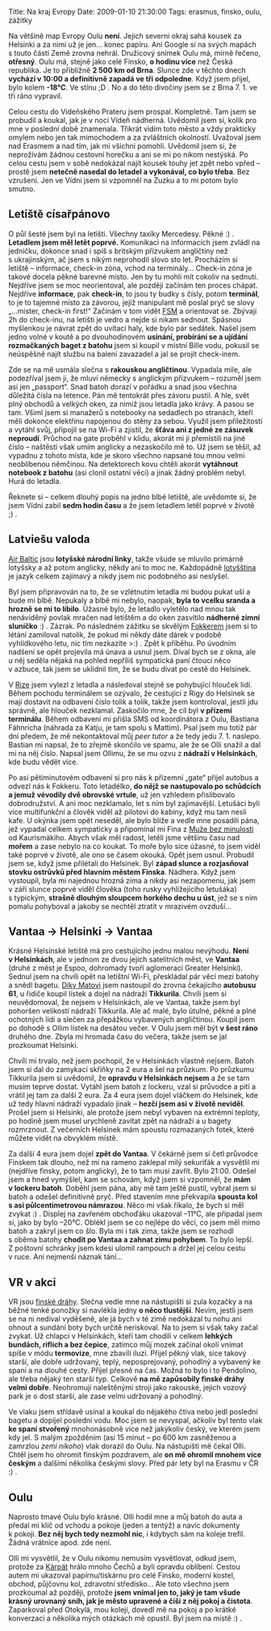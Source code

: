 Title: Na kraj Evropy
Date: 2009-01-10 21:30:00
Tags: erasmus, finsko, oulu, zážitky

Na většině map Evropy Oulu **není**. Jejich severní okraj sahá kousek za Helsinki a za nimi už je jen… konec papíru. Ani Google si na svých mapách s touto částí Země zrovna nehrál. Družicový snímek Oulu má, mírně řečeno, **otřesný**. Oulu má, stejně jako celé Finsko, **o hodinu více** než Česká republika. Je to přibližně **2 500 km od Brna**. Slunce zde v těchto dnech **vychází v 10:00 a definitivně zapadá ve tři odpoledne**. Když jsem přijel, bylo kolem **-18°C**. Ve stínu ;D . No a do této divočiny jsem se z Brna 7. 1. ve tři ráno vypravil.

Celou cestu do Vídeňského Prateru jsem prospal. Kompletně. Tam jsem se probudil a koukal, jak je v noci Vídeň nádherná. Uvědomil jsem si, kolik pro mne v poslední době znamenala. Třikrát vidím toto město a vždy prakticky omylem nebo jen tak mimochodem a za zvláštních okolností. Uvažoval jsem nad Erasmem a nad tím, jak mi všichni pomohli. Uvědomil jsem si, že neprožívám žádnou cestovní horečku a ani se mi po nikom nestýská. Po celou cestu jsem v sobě nedokázal najít kousek touhy jet zpět nebo vpřed – prostě jsem **netečně nasedal do letadel a vykonával, co bylo třeba**. Bez vzrušení. Jen ve Vídni jsem si vzpomněl na Zuzku a to mi potom bylo
smutno.

## Letiště císařpánovo

O půl šesté jsem byl na letišti. Všechny taxíky Mercedesy. Pěkné :) . **Letadlem jsem měl letět poprvé.** Komunikaci na informacích jsem zvládl na jedničku, dokonce snad i spíš s britským přízvukem angličtiny než s ukrajinským, ač jsem s nikým neprohodil slovo sto let. Procházím si letiště – informace, check-in zóna, vchod na terminály… Check-in zóna je takové docela pěkné barevné místo. Jen by tu mohli mít cokoliv na sednutí. Nejdříve jsem se moc neorientoval, ale později začínám ten proces chápat. Nejdříve **informace**, pak **check-in**, to jsou ty budky s čísly, potom **terminál**, to je to tajemné místo za závorou, jejíž manipulant mě poslal pryč se slovy „…mister, check-in first!“ Začínám v tom vidět [FSM](http://en.wikipedia.org/wiki/Finite_state_machine) a orientovat se. Zbývají 2h do check-inu, na letišti je vedro a nejde si nikam sednout. Spásnou myšlenkou je návrat zpět do uvítací haly, kde bylo pár sedátek. Našel jsem jedno volné v koutě a po dvouhodinovém **usínání, probírání se a ujídání rozmačkaných baget z batohu** jsem si koupil v místní Bille vodu, pokusil se neúspěšně najít službu na balení zavazadel a jal se projít check-inem.

Zde se na mě usmála slečna s **rakouskou angličtinou**. Vypadala mile, ale podezříval jsem ji, že mluví německy s anglickým přízvukem – rozuměl jsem asi jen „passport“. Snad batoh dorazí v pořádku a snad jsou všechna důležitá čísla na letence. Pán mě tentokrát přes závoru pustil. A hle, svět plný obchodů a velkých oken, za nimiž jsou letadla jako krávy. A pasou se tam. Všiml jsem si manažerů s notebooky na sedadlech po stranách, kteří měli dokonce elektřinu napojenou do stěny za sebou. Využil jsem příležitosti a vytáhl svůj, připojil se na Wi-Fi a zjistil, že **šťáva ani z jedné ze zásuvek neproudí**. Průchod na gate proběhl v klidu, akorát mi ji přemístili na jiné číslo – naštěstí však umím anglicky a nezaskočilo mě to. Už jsem se těšil, až vypadnu z tohoto místa, kde je skoro všechno napsané tou mnou velmi neoblíbenou němčinou. Na detektorech kovu chtěli akorát **vytáhnout notebook z batohu** (asi clonil ostatní věci) a jinak žádný problém nebyl. Hurá do letadla.

Řeknete si – celkem dlouhý popis na jedno blbé letiště, ale uvědomte si, že jsem Vídní zabil **sedm hodin času** a že jsem letadlem letěl poprvé v životě ;) .

## Latviešu valoda

[Air Baltic](http://en.wikipedia.org/wiki/Air_Baltic) jsou **lotyšské národní linky**, takže všude se mluvilo primárně lotyšsky a až potom anglicky, někdy ani to moc ne. Každopádně [lotyšština](http://cs.wikipedia.org/wiki/Lotyšština) je jazyk celkem zajímavý a nikdy jsem nic podobného asi neslyšel.

Byl jsem připravován na to, že se vzlétnutím letadla mi budou pukat uši a bude mi blbě. Nepukaly a blbě mi nebylo, naopak, **byla to vcelku sranda a hrozně se mi to líbilo**. Úžasné bylo, že letadlo vyletělo nad mnou tak nenáviděný povlak mračen nad letištěm a do oken zasvítilo **nádherné zimní sluníčko** :) . Zázrak. Po následném zážitku se skvělým [Fokkerem](http://en.wikipedia.org/wiki/Fokker_50) jsem si to létání zamiloval natolik, že pokud mi někdy dáte dárek v podobě vyhlídkového letu, nic tím nezkazíte \>:) . Zpět k příběhu. Po úvodním nadšení se opět projevila má únava a usnul jsem. Díval bych se z okna, ale u něj seděla nějaká na pohled nepříliš sympatická paní čtoucí něco v azbuce, tak jsem se uklidnil tím, že se budu dívat po cestě do Helsinek.

V [Rize](http://maps.google.com/maps?f=q&hl=cs&geocode=&q=riga&sll=49.224413,16.582588&sspn=0.00768,0.018432&g=riga&ie=UTF8&z=10&iwloc=addr) jsem vylezl z letadla a následoval stejně se pohybující hlouček lidí. Během pochodu terminálem se ozývalo, že cestující z Rigy do Helsinek se mají dostavit na odbavení číslo tolik a tolik, takže jsem kontroloval, jestli jdu správně, ale hlouček nezklamal. Zaskočilo mne, že cíl byl **v přízemí terminálu**. Během odbavení mi přišla SMS od koordinátora z Oulu, Bastiana Fähnricha (náhrada za Katju, je tam spolu s Mattim). Psal jsem mu totiž pár dní předem, že mě nekontaktoval můj *peer tutor* a že tedy jedu 7. 1. naslepo. Bastian mi napsal, že to zřejmě skončilo ve spamu, ale že se Olli snažil a dal mi na něj číslo. Napsal jsem Ollimu, že se mu ozvu z **nádraží v Helsinkách**, kde budu vědět více.

Po asi pětiminutovém odbavení si pro nás k přízemní „gate“ přijel autobus a odvezl nás k Fokkeru. Toto letadélko, **do nějž se nastupovalo po schůdcích a jemuž vévodily dvě obrovské vrtule**, už jen vzhledem přislibovalo dobrodružství. A ani moc nezklamalo, let s ním byl zajímavější. Letušáci byli více multifunkční a člověk viděl až pilotovi do kabiny, když mu tam nesli kafe. U okýnka jsem opět neseděl, ale bylo blíže a vedle mne posadili pána, jež vypadal celkem sympaticky a připomínal mi Fina z [Muže bez minulosti](http://www.csfd.cz/film/35366-muz-bez-minulosti-mies-vailla-menneisyytta/) od Kaurismäkiho. Abych však měl radost, letěli jsme většinu času nad **mořem** a zase nebylo na co koukat. To moře bylo sice úžasné, to jsem viděl také poprvé v životě, ale ono se časem okouká. Opět jsem usnul. Probudil jsem se, když jsme přilétali do Helsinek. Byl **západ slunce a rozjasňoval stovku ostrůvků před hlavním městem Finska**. Nádhera. Když jsem vystoupil, byla mi najednou hrozná zima a nikdy asi nezapomenu, jak jsem v záři slunce poprvé viděl člověka (toho rusky vyhlížejícího letušáka) s typickým, **strašně dlouhým sloupcem horkého dechu u úst**, jež se s ním pomalu pohyboval a jakoby se nechtěl ztratit v mrazivém ovzduší…

## Vantaa → Helsinki → Vantaa

Krásné Helsinské letiště má pro cestujícího jednu malou nevýhodu. **Není v Helsinkách**, ale v jednom ze dvou jejich satelitních měst, ve **Vantaa** (druhé z měst je Espoo, dohromady tvoří aglomeraci Greater Helsinki). Sednul jsem na chvíli opět na letištní Wi-Fi, přeskládal pár věcí mezi batohy a snědl bagetu. [Díky Matovi]({filename}2008-11-30_vsichni-jste-blazni-jenom-ja-jsem-letadlo.md) jsem nastoupil do zrovna čekajícího **autobusu 61**, u řidiče koupil lístek a dojel na nádraží **Tikkurila**. Chvíli jsem si neuvědomoval, že nejsem v Helsinkách, ale ve Vantaa, takže jsem byl pohoršen velikostí nádraží Tikkurila. Ale ač malé, bylo útulné, pěkné a plné ochotných lidí a slečen za přepážkou vybavených angličtinou. Koupil jsem po dohodě s Ollim lístek na desátou večer. V Oulu jsem měl být **v šest ráno** druhého dne. Zbyla mi hromada času do večera, takže jsem se jal prozkoumat Helsinki.

Chvíli mi trvalo, než jsem pochopil, že v Helsinkách vlastně nejsem. Batoh jsem si dal do zamykací skříňky na 2 eura a šel na průzkum. Po průzkumu Tikkurila jsem si uvědomil, že **opravdu v Helsinkách nejsem** a že se tam musím teprve dostat. Vytáhl jsem batoh z lockeru, vzal si průvodce a pití a vrátil jej tam za další 2 eura. Za 4 eura jsem dojel vláčkem do Helsinek, kde už tedy hlavní nádraží vypadalo jinak – **hezčí jsem asi v životě neviděl**. Prošel jsem si Helsinki, ale protože jsem nebyl vybaven na extrémní teploty, po hodině jsem musel urychleně zavítat zpět na nádraží a u bagety rozmrznout. Z večerních Helsinek mám spoustu rozmazaných fotek, které můžete vidět na obvyklém místě.

Za další 4 eura jsem dojel **zpět do Vantaa**. V čekárně jsem si četl průvodce Finskem tak dlouho, než mi na rameno zaklepal milý sekuriťák a vysvětlil mi (nejdříve finsky, potom anglicky), že to tam musí zavřít. Bylo 21:00. Odešel jsem a hned vymýšlel, kam se schovám, když jsem si vzpomněl, že **mám v lockeru batoh**. Doběhl jsem pána, aby mě tam ještě pustil, vybral jsem si batoh a odešel definitivně pryč. Před stavením mne překvapila **spousta kol s asi půlcentimetrovou námrazou**. Něco mi však říkalo, že bych si měl zvykat :) . Displej na zavřeném obchoďáku ukazoval –11°C, ale připadal jsem si, jako by bylo –20°C. Oblékl jsem se co nejlépe do věcí, co jsem měl mimo batoh a zakryl jsem co šlo. Byla mi i tak zima, takže jsem se rozhodl s oběma batohy **chodit po Vantaa a zahnat zimu pohybem**. To bylo lepší. Z poštovní schránky jsem kdesi ulomil rampouch a držel jej celou cestu v ruce. Ani nejmenší náznak tání…

## VR v akci

VR jsou [finské dráhy](http://en.wikipedia.org/wiki/VR_Group). Slečna vedle mne na nástupišti si zula kozačky a na běžné tenké ponožky si navlékla jedny **o něco tlustější**. Nevím, jestli jsem se na ni nedíval vyděšeně, ale já bych v té zimě nedokázal tu nohu ani ohnout a sundání boty bych určitě neriskoval. Na to jsem si však taky začal zvykat. Už chlapci v Helsinkách, kteří tam chodili v celkem **lehkých bundách, riflích a bez čepice**, zatímco můj mozek začínal okolí vnímat spíše v módu **termovize**, mne zbavili iluzí. Přijel pěkný vlak, sice takový starší, ale dobře udržovaný, teplý, neposprejovaný, pohodlný a vybavený ke spaní a na dlouhé cesty. Přijel přesně na čas. Možná to bylo i to Pendolino, ale třeba nějaký ten starší typ. Celkově **na mě zapůsobily finské dráhy velmi dobře**. Neohromují naleštěnými stroji jako rakouské, jejich vozový park je o dost starší, ale zase velmi udržovaný a pohodlný.

Ve vlaku jsem střídavě usínal a koukal do nějakého čtiva nebo jedl poslední bagetu a dopíjel poslední vodu. Moc jsem se nevyspal, ačkoliv byl tento vlak **ke spaní stvořený** mnohonásobně více než jakýkoliv český, ve kterém jsem kdy jel. S malým zpožděním (asi 15 minut – po 600 km zasněženou a zamrzlou *zemí nikoho*) vlak dorazil do Oulu. Na nástupišti mě čekal Olli. Chtěl jsem ho ohromit finským pozdravem, ale **on mě ohromil mnohem více českým** a dalšími několika českými slovy. Před pár lety byl na Erasmu v ČR
:) .

## Oulu

Naprosto tmavé Oulu bylo krásné. Olli hodil mne a můj batoh do auta a předal mi klíč od vchodu a pokoje (jeden a tentýž) a navíc dokumenty k pokoji. **Bez něj bych tedy nezmohl nic**, i kdybych sám na koleje trefil. Žádná vrátnice apod. zde není.

Olli mi vysvětlil, že v Oulu nikomu nemusím vysvětlovat, odkud jsem, protože za [Kärpät](http://en.wikipedia.org/wiki/Karpat_Oulu) hrálo mnoho Čechů a byli opravdu oblíbení. Cestou autem mi ukazoval papírnu/tiskárnu pro celé Finsko, moderní kostel, obchod, půjčovnu kol, zdravotní středisko… Ale toto všechno jsem prozkoumal až později, protože **jsem vnímal jen to, jaký je tam všude krásný urovnaný sníh, jak je město upravené a čiší z něj pokoj a čistota**. Zaparkoval před Otokylä, mou kolejí, dovedl mě na pokoj a po krátké konverzaci a několika mých otázkách mě opustil. Byl jsem na místě
:) .
